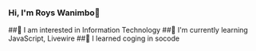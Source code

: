 ###  Hi, I'm Roys Wanimbo👋
##👀 I am interested in Information Technology
##🌱 I'm currently learning JavaScript, Livewire
##🎯 I learned coging in socode


<!--
**royswanimbo/royswanimbo** is a ✨ _special_ ✨ repository because its `README.md` (this file) appears on your GitHub profile.

Here are some ideas to get you started:

- 🔭 I’m currently working on ...
- 🌱 I’m currently learning ...
- 👯 I’m looking to collaborate on ...
- 🤔 I’m looking for help with ...
- 💬 Ask me about ...
- 📫 How to reach me: ...
- 😄 Pronouns: ...
- ⚡ Fun fact: ...
-->
